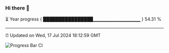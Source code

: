 ### Hi there 👋

⏳ Year progress { ████████████████▁▁▁▁▁▁▁▁▁▁▁▁▁▁ } 54.31 %

---

⏰ Updated on Wed, 17 Jul 2024 18:12:59 GMT

![Progress Bar CI](https://github.com/code-lakshay/GitHub-Actions-Demo/workflows/Progress%20Bar%20CI/badge.svg)
